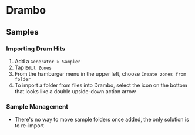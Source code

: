 # Drambo

## Samples

### Importing Drum Hits

1. Add a `Generator > Sampler`
2. Tap `Edit Zones`
3. From the hamburger menu in the upper left, choose `Create zones from folder`
4. To import a folder from files into Drambo, select the icon on the bottom that looks like a double upside-down action arrow

### Sample Management

- There's no way to move sample folders once added, the only solution is to re-import
